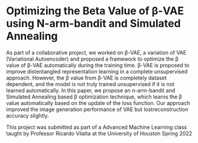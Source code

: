 # Optimizing the Beta Value of β-VAE using N-arm-bandit and Simulated Annealing

As part of a collaborative project, we worked on β-VAE, a variation of VAE (Variational Autoencoder) and proposed a framework to optimize
the β value of β-VAE automatically during the training time.
β-VAE is proposed to improve distentangled representation learning in a complete unsupervised approach. However, the β value from β-VAE is completely
dataset dependent, and the model is not truly trained unsupervised if it is not learned automatically. In this paper, we
propose an n-arm-bandit and Simulated Annealing based β optimization technique, which learns the β value automatically based on the update of the loss function. Our approach improved the image generation performance of VAE but lostreconstruction accuracy slightly.

This project was submitted as part of a Advanced Machine Learning class taught by Professor Ricardo Vilalta at the University of Houston Spring 2022
